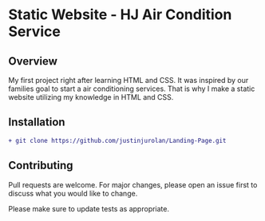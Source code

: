 # Static Website - HJ Air Condition Service



## Overview

My first project right after learning HTML and CSS. It was inspired by our families goal to start a air conditioning services. That is why I make a static website utilizing my knowledge in HTML and  CSS. 

## Installation
```diff
+ git clone https://github.com/justinjurolan/Landing-Page.git
```
## Contributing
Pull requests are welcome. For major changes, please open an issue first to discuss what you would like to change.

Please make sure to update tests as appropriate.
